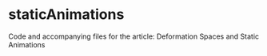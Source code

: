 # staticAnimations
Code and accompanying files for the article: Deformation Spaces and Static Animations
